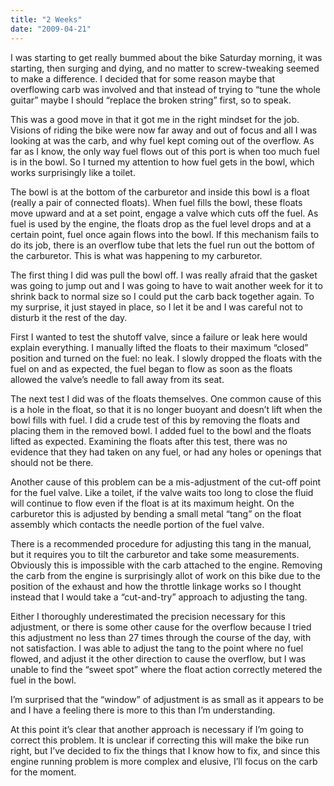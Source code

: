 ```yaml
---
title: "2 Weeks"
date: "2009-04-21"
---
```


<div class="content">
<p>I was starting to get really bummed about the bike Saturday morning, it was
starting, then surging and dying, and no matter to screw-tweaking seemed to
make a difference. I decided that for some reason maybe that overflowing carb
was involved and that instead of trying to “tune the whole guitar” maybe I
should “replace the broken string” first, so to speak.</p>
<p>This was a good move in that it got me in the right mindset for the job.
Visions of riding the bike were now far away and out of focus and all I was
looking at was the carb, and why fuel kept coming out of the overflow. As far
as I know, the only way fuel flows out of this port is when too much fuel is
in the bowl. So I turned my attention to how fuel gets in the bowl, which
works surprisingly like a toilet.</p>
<p>The bowl is at the bottom of the carburetor and inside this bowl is a float
(really a pair of connected floats). When fuel fills the bowl, these floats
move upward and at a set point, engage a valve which cuts off the fuel. As
fuel is used by the engine, the floats drop as the fuel level drops and at a
certain point, fuel once again flows into the bowl. If this mechanism fails to
do its job, there is an overflow tube that lets the fuel run out the bottom of
the carburetor. This is what was happening to my carburetor.</p>
<p>The first thing I did was pull the bowl off. I was really afraid that the
gasket was going to jump out and I was going to have to wait another week for
it to shrink back to normal size so I could put the carb back together again.
To my surprise, it just stayed in place, so I let it be and I was careful not
to disturb it the rest of the day.</p>
<p>First I wanted to test the shutoff valve, since a failure or leak here would
explain everything. I manually lifted the floats to their maximum “closed”
position and turned on the fuel: no leak. I slowly dropped the floats with the
fuel on and as expected, the fuel began to flow as soon as the floats allowed
the valve’s needle to fall away from its seat.</p>
<p>The next test I did was of the floats themselves. One common cause of this is
a hole in the float, so that it is no longer buoyant and doesn’t lift when the
bowl fills with fuel. I did a crude test of this by removing the floats and
placing them in the removed bowl. I added fuel to the bowl and the floats
lifted as expected. Examining the floats after this test, there was no
evidence that they had taken on any fuel, or had any holes or openings that
should not be there.</p>
<p>Another cause of this problem can be a mis-adjustment of the cut-off point for
the fuel valve. Like a toilet, if the valve waits too long to close the fluid
will continue to flow even if the float is at its maximum height. On the
carburetor this is adjusted by bending a small metal “tang” on the float
assembly which contacts the needle portion of the fuel valve.</p>
<p>There is a recommended procedure for adjusting this tang in the manual, but it
requires you to tilt the carburetor and take some measurements. Obviously this
is impossible with the carb attached to the engine. Removing the carb from the
engine is surprisingly allot of work on this bike due to the position of the
exhaust and how the throttle linkage works so I thought instead that I would
take a “cut-and-try” approach to adjusting the tang.</p>
<p>Either I thoroughly underestimated the precision necessary for this
adjustment, or there is some other cause for the overflow because I tried this
adjustment no less than 27 times through the course of the day, with not
satisfaction. I was able to adjust the tang to the point where no fuel flowed,
and adjust it the other direction to cause the overflow, but I was unable to
find the “sweet spot” where the float action correctly metered the fuel in the
bowl.</p>
<p>I’m surprised that the “window” of adjustment is as small as it appears to be
and I have a feeling there is more to this than I’m understanding.</p>
<p>At this point it’s clear that another approach is necessary if I’m going to
correct this problem. It is unclear if correcting this will make the bike run
right, but I’ve decided to fix the things that I know how to fix, and since
this engine running problem is more complex and elusive, I’ll focus on the
carb for the moment.</p>
</div>
